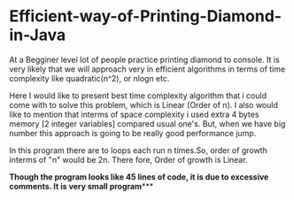 # Efficient-way-of-Printing-Diamond-in-Java

At a Begginer level lot of people practice printing diamond to console. It is very likely that we will approach very in efficient algorithms in terms of time complexity like quadratic(n^2), or nlogn etc.

Here I would like to present best time complexity algorithm that i could come with to solve this problem, which is Linear (Order of n).
I also would like to mention that interms of space complexity i used extra 4 bytes memory [2 integer variables] compared usual one's. But, when we have big number this approach is going to be really good performance jump.

In this program there are to loops each run n times.So, order of growth interms of "n" would be 2n.
There fore, Order of growth is Linear.

******Though the program looks like 45 lines of code, it is due to excessive comments. It is very small program*********

